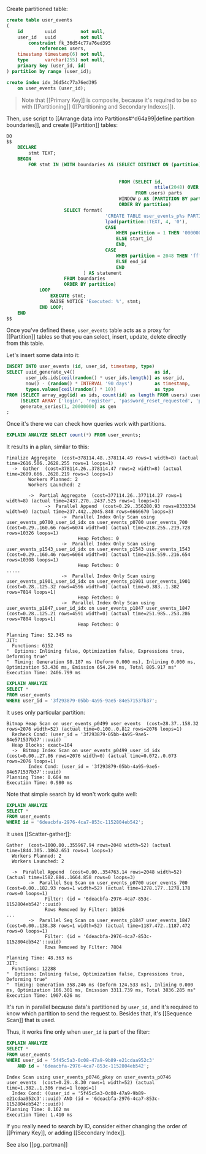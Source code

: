 Create partitioned table:

```sql
create table user_events
(
    id        uuid         not null,
    user_id   uuid         not null
        constraint fk_36d54c77a76ed395
            references users,
    timestamp timestamp(6) not null,
    type      varchar(255) not null,
    primary key (user_id, id)
) partition by range (user_id);

create index idx_36d54c77a76ed395
    on user_events (user_id);
```

> Note that [[Primary Key]] is composite, because it's required to be so with [[Partitioning]] ([[Partitioning and Secondary Indexes]]).

Then, use script to [[Arrange data into Partitions#^d64a99|define partition boundaries]], and create [[Partition]] tables:

```sql
DO
$$
    DECLARE
        stmt TEXT;
    BEGIN
        FOR stmt IN (WITH boundaries AS (SELECT DISTINCT ON (partition) partition,
                                                                        lag(id, 1) OVER ()    AS start_id,
                                                                        last_value(id) OVER p AS end_id
                                         FROM (SELECT id,
                                                      ntile(2048) OVER (ORDER BY id) partition
                                               FROM users) parts
                                         WINDOW p AS (PARTITION BY partition)
                                         ORDER BY partition)
                     SELECT format(
                                    'CREATE TABLE user_events_p%s PARTITION OF user_events FOR VALUES FROM (%L) TO (%L);',
                                    lpad(partition::TEXT, 4, '0'),
                                    CASE
                                        WHEN partition = 1 THEN '00000000-0000-0000-0000-000000000000'::UUID
                                        ELSE start_id
                                        END,
                                    CASE
                                        WHEN partition = 2048 THEN 'ffffffff-ffff-ffff-ffff-ffffffffffff'::UUID
                                        ELSE end_id
                                        END
                            ) AS statement
                     FROM boundaries
                     ORDER BY partition)
            LOOP
                EXECUTE stmt;
                RAISE NOTICE 'Executed: %', stmt;
            END LOOP;
    END
$$
```

Once you've defined these, `user_events` table acts as a proxy for [[Partition]] tables so that you can select, insert, update, delete directly from this table.

Let's insert some data into it:

```sql
INSERT INTO user_events (id, user_id, timestamp, type)
SELECT uuid_generate_v4()                             as id,
       user_ids.ids[ceil(random() * user_ids.length)] as user_id,
       now() - (random() * INTERVAL '90 days')        as timestamp,
       types.values[ceil(random() * 10)]              as type
FROM (SELECT array_agg(id) as ids, count(id) as length FROM users) user_ids,
     (SELECT ARRAY ['login', 'register', 'password_reset_requested', 'password_reset', 'form_submit', 'file_upload', 'search', 'purchase', 'profile_update', 'password_change'] values) as types,
     generate_series(1, 20000000) as gen
;
```

Once it's there we can check how queries work with partitions.

```sql
EXPLAIN ANALYZE SELECT count(*) FROM user_events;
```

It results in a plan, similar to this:

```
Finalize Aggregate  (cost=378114.48..378114.49 rows=1 width=8) (actual time=2616.506..2628.255 rows=1 loops=1)
  ->  Gather  (cost=378114.26..378114.47 rows=2 width=8) (actual time=2609.666..2628.219 rows=3 loops=1)
        Workers Planned: 2
        Workers Launched: 2

        ->  Partial Aggregate  (cost=377114.26..377114.27 rows=1 width=8) (actual time=2437.270..2437.525 rows=1 loops=3)
              ->  Parallel Append  (cost=0.29..356280.93 rows=8333334 width=0) (actual time=237.442..2045.848 rows=6666670 loops=3)
                    ->  Parallel Index Only Scan using user_events_p0700_user_id_idx on user_events_p0700 user_events_700  (cost=0.29..160.66 rows=6074 width=0) (actual time=218.255..219.728 rows=10326 loops=1)
                          Heap Fetches: 0
                    ->  Parallel Index Only Scan using user_events_p1543_user_id_idx on user_events_p1543 user_events_1543  (cost=0.29..160.46 rows=6064 width=0) (actual time=215.559..216.654 rows=10308 loops=1)
                          Heap Fetches: 0
.....
                    ->  Parallel Index Only Scan using user_events_p1901_user_id_idx on user_events_p1901 user_events_1901  (cost=0.28..125.32 rows=4596 width=0) (actual time=0.383..1.382 rows=7814 loops=1)
                          Heap Fetches: 0
                    ->  Parallel Index Only Scan using user_events_p1847_user_id_idx on user_events_p1847 user_events_1847  (cost=0.28..125.21 rows=4591 width=0) (actual time=251.985..253.286 rows=7804 loops=1)
                          Heap Fetches: 0

Planning Time: 52.345 ms
JIT:
  Functions: 6152
"  Options: Inlining false, Optimization false, Expressions true, Deforming true"
"  Timing: Generation 98.187 ms (Deform 0.000 ms), Inlining 0.000 ms, Optimization 53.436 ms, Emission 654.294 ms, Total 805.917 ms"
Execution Time: 2406.799 ms
```

```sql
EXPLAIN ANALYZE
SELECT *
FROM user_events
WHERE user_id = '3f293879-05bb-4a95-9ae5-84e571537b37';
```

It uses only particular partition:

```
Bitmap Heap Scan on user_events_p0499 user_events  (cost=28.37..158.32 rows=2076 width=52) (actual time=0.100..0.812 rows=2076 loops=1)
  Recheck Cond: (user_id = '3f293879-05bb-4a95-9ae5-84e571537b37'::uuid)
  Heap Blocks: exact=104
  ->  Bitmap Index Scan on user_events_p0499_user_id_idx  (cost=0.00..27.86 rows=2076 width=0) (actual time=0.072..0.073 rows=2076 loops=1)
        Index Cond: (user_id = '3f293879-05bb-4a95-9ae5-84e571537b37'::uuid)
Planning Time: 0.604 ms
Execution Time: 0.980 ms
```

Note that simple search by id won't work quite well:

```sql
EXPLAIN ANALYZE
SELECT *
FROM user_events
WHERE id = '6deacbfa-2976-4ca7-853c-1152804eb542';
```

It uses [[Scatter-gather]]:
```
Gather  (cost=1000.00..355967.94 rows=2048 width=52) (actual time=1844.305..1862.651 rows=1 loops=1)
  Workers Planned: 2
  Workers Launched: 2

  ->  Parallel Append  (cost=0.00..354763.14 rows=2048 width=52) (actual time=1582.884..1664.858 rows=0 loops=3)
        ->  Parallel Seq Scan on user_events_p0700 user_events_700  (cost=0.00..182.93 rows=1 width=52) (actual time=1278.177..1278.178 rows=0 loops=1)
              Filter: (id = '6deacbfa-2976-4ca7-853c-1152804eb542'::uuid)
              Rows Removed by Filter: 10326
...
        ->  Parallel Seq Scan on user_events_p1847 user_events_1847  (cost=0.00..138.38 rows=1 width=52) (actual time=1187.472..1187.472 rows=0 loops=1)
              Filter: (id = '6deacbfa-2976-4ca7-853c-1152804eb542'::uuid)
              Rows Removed by Filter: 7804

Planning Time: 48.363 ms
JIT:
  Functions: 12288
"  Options: Inlining false, Optimization false, Expressions true, Deforming true"
"  Timing: Generation 358.246 ms (Deform 124.533 ms), Inlining 0.000 ms, Optimization 166.301 ms, Emission 3311.739 ms, Total 3836.285 ms"
Execution Time: 1907.626 ms
```

It's run in parallel because data's partitioned by `user_id`, and it's required to know which partition to send the request to. Besides that, it's [[Sequence Scan]] that is used.

Thus, it works fine only when `user_id` is part of the filter:

```sql
EXPLAIN ANALYZE
SELECT *
FROM user_events
WHERE user_id = '5f45c5a3-0c08-47a9-9b89-e21cdaa952c3'
    AND id = '6deacbfa-2976-4ca7-853c-1152804eb542';
```

```
Index Scan using user_events_p0746_pkey on user_events_p0746 user_events  (cost=0.29..8.30 rows=1 width=52) (actual time=1.382..1.386 rows=1 loops=1)
  Index Cond: ((user_id = '5f45c5a3-0c08-47a9-9b89-e21cdaa952c3'::uuid) AND (id = '6deacbfa-2976-4ca7-853c-1152804eb542'::uuid))
Planning Time: 0.162 ms
Execution Time: 1.410 ms
```

If you really need to search by ID, consider either changing the order of [[Primary Key]], or adding [[Secondary Index]].

See also [[pg_partman]]
